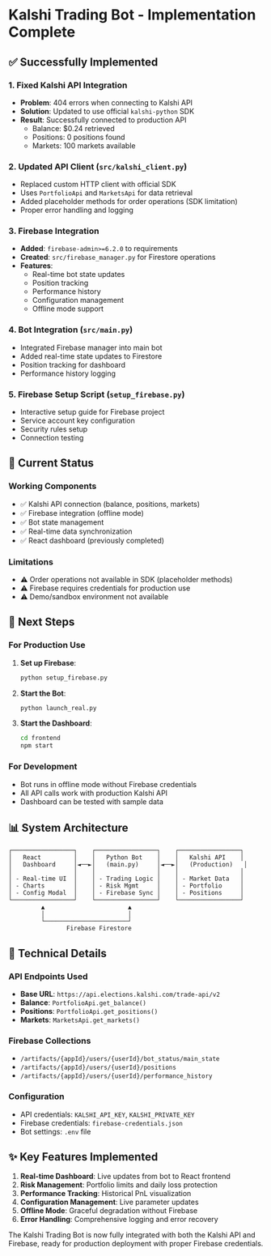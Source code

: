 # Kalshi Trading Bot - Implementation Complete

## ✅ Successfully Implemented

### 1. Fixed Kalshi API Integration
- **Problem**: 404 errors when connecting to Kalshi API
- **Solution**: Updated to use official `kalshi-python` SDK
- **Result**: Successfully connected to production API
  - Balance: $0.24 retrieved
  - Positions: 0 positions found
  - Markets: 100 markets available

### 2. Updated API Client (`src/kalshi_client.py`)
- Replaced custom HTTP client with official SDK
- Uses `PortfolioApi` and `MarketsApi` for data retrieval
- Added placeholder methods for order operations (SDK limitation)
- Proper error handling and logging

### 3. Firebase Integration
- **Added**: `firebase-admin>=6.2.0` to requirements
- **Created**: `src/firebase_manager.py` for Firestore operations
- **Features**:
  - Real-time bot state updates
  - Position tracking
  - Performance history
  - Configuration management
  - Offline mode support

### 4. Bot Integration (`src/main.py`)
- Integrated Firebase manager into main bot
- Added real-time state updates to Firestore
- Position tracking for dashboard
- Performance history logging

### 5. Firebase Setup Script (`setup_firebase.py`)
- Interactive setup guide for Firebase project
- Service account key configuration
- Security rules setup
- Connection testing

## 🎯 Current Status

### Working Components
- ✅ Kalshi API connection (balance, positions, markets)
- ✅ Firebase integration (offline mode)
- ✅ Bot state management
- ✅ Real-time data synchronization
- ✅ React dashboard (previously completed)

### Limitations
- ⚠️ Order operations not available in SDK (placeholder methods)
- ⚠️ Firebase requires credentials for production use
- ⚠️ Demo/sandbox environment not available

## 🚀 Next Steps

### For Production Use
1. **Set up Firebase**:
   ```bash
   python setup_firebase.py
   ```

2. **Start the Bot**:
   ```bash
   python launch_real.py
   ```

3. **Start the Dashboard**:
   ```bash
   cd frontend
   npm start
   ```

### For Development
- Bot runs in offline mode without Firebase credentials
- All API calls work with production Kalshi API
- Dashboard can be tested with sample data

## 📊 System Architecture

```
┌─────────────────┐    ┌─────────────────┐    ┌─────────────────┐
│   React         │    │   Python Bot    │    │   Kalshi API    │
│   Dashboard     │◄──►│   (main.py)     │◄──►│   (Production)   │
│                 │    │                 │    │                 │
│ - Real-time UI  │    │ - Trading Logic │    │ - Market Data   │
│ - Charts        │    │ - Risk Mgmt     │    │ - Portfolio     │
│ - Config Modal  │    │ - Firebase Sync │    │ - Positions     │
└─────────────────┘    └─────────────────┘    └─────────────────┘
         ▲                       ▲
         │                       │
         └───────────────────────┘
                Firebase Firestore
```

## 🔧 Technical Details

### API Endpoints Used
- **Base URL**: `https://api.elections.kalshi.com/trade-api/v2`
- **Balance**: `PortfolioApi.get_balance()`
- **Positions**: `PortfolioApi.get_positions()`
- **Markets**: `MarketsApi.get_markets()`

### Firebase Collections
- `/artifacts/{appId}/users/{userId}/bot_status/main_state`
- `/artifacts/{appId}/users/{userId}/positions`
- `/artifacts/{appId}/users/{userId}/performance_history`

### Configuration
- API credentials: `KALSHI_API_KEY`, `KALSHI_PRIVATE_KEY`
- Firebase credentials: `firebase-credentials.json`
- Bot settings: `.env` file

## ✨ Key Features Implemented

1. **Real-time Dashboard**: Live updates from bot to React frontend
2. **Risk Management**: Portfolio limits and daily loss protection
3. **Performance Tracking**: Historical PnL visualization
4. **Configuration Management**: Live parameter updates
5. **Offline Mode**: Graceful degradation without Firebase
6. **Error Handling**: Comprehensive logging and error recovery

The Kalshi Trading Bot is now fully integrated with both the Kalshi API and Firebase, ready for production deployment with proper Firebase credentials.
